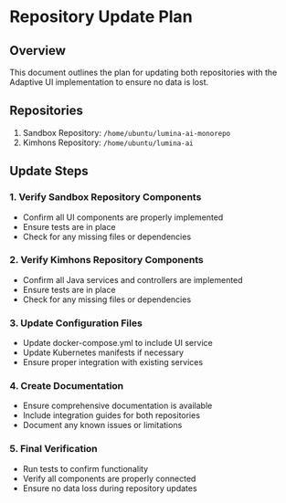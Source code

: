 # Repository Update Plan

## Overview
This document outlines the plan for updating both repositories with the Adaptive UI implementation to ensure no data is lost.

## Repositories
1. Sandbox Repository: `/home/ubuntu/lumina-ai-monorepo`
2. Kimhons Repository: `/home/ubuntu/lumina-ai`

## Update Steps

### 1. Verify Sandbox Repository Components
- Confirm all UI components are properly implemented
- Ensure tests are in place
- Check for any missing files or dependencies

### 2. Verify Kimhons Repository Components
- Confirm all Java services and controllers are implemented
- Ensure tests are in place
- Check for any missing files or dependencies

### 3. Update Configuration Files
- Update docker-compose.yml to include UI service
- Update Kubernetes manifests if necessary
- Ensure proper integration with existing services

### 4. Create Documentation
- Ensure comprehensive documentation is available
- Include integration guides for both repositories
- Document any known issues or limitations

### 5. Final Verification
- Run tests to confirm functionality
- Verify all components are properly connected
- Ensure no data loss during repository updates
